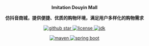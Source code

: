 <p align="center">
	<strong>Imitation Douyin Mall</strong>
</p>
<p align="center">
	<strong>仿抖音商城，提供便捷、优质的购物环境，满足用户多样化的购物需求</strong>
</p>
<p align="center">
    <a target="blank" href="https://github.com/Helltractor/trading-exchange-system">
        <img src="https://img.shields.io/github/stars/Helltractor/trading-exchange-system.svg?style=social" alt="github star"/>
    </a>
    <a target="_blank" href="https://opensource.org/licenses/MIT">
        <img src="https://img.shields.io/:license-MIT-blue.svg" alt="license"/>
    </a>
    <a target="_blank" href="https://github.com/Helltractor/trading-exchange-system">
        <img src='https://img.shields.io/badge/JDK-1.8.0_40+-green.svg' alt='jdk'/>
    </a>
</p>
<p align="center">
    <a target="blank" href="https://github.com/Helltractor/trading-exchange-system">
        <img src='https://img.shields.io/badge/Maven-3.9.6-blue.svg' alt='maven'/>
    </a>
    <a target="_blank" href="https://github.com/Helltractor/trading-exchange-system">
        <img src='https://img.shields.io/badge/Spring%20Boot-3.2.0-green.svg' alt='spring boot'/>
    </a>
</p>